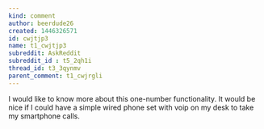 ```yaml
---
kind: comment
author: beerdude26
created: 1446326571
id: cwjtjp3
name: t1_cwjtjp3
subreddit: AskReddit
subreddit_id : t5_2qh1i
thread_id: t3_3qynmv
parent_comment: t1_cwjrgli
---
```


I would like to know more about this one-number functionality. It would be nice if I could have a simple wired phone set with voip on my desk to take my smartphone calls.
